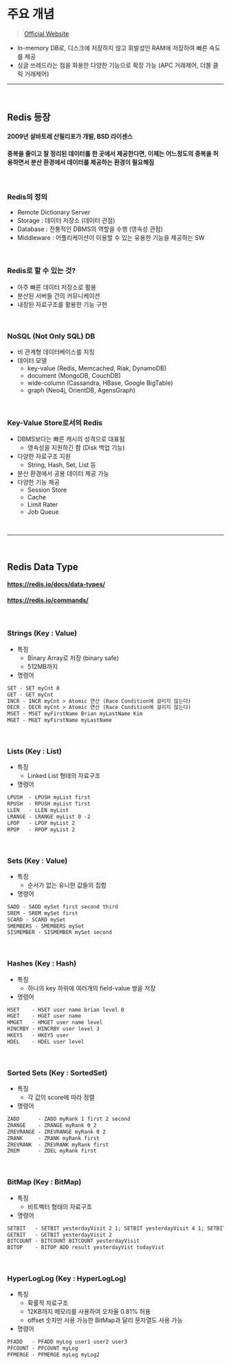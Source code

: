 # 주요 개념
> [Official Website](https://redis.io/)
* In-memory DB로, 디스크에 저장하지 않고 휘발성인 RAM에 저장하여 빠른 속도를 제공
* 싱글 쓰레드라는 점을 화용한 다양한 기능으로 확장 가능 (APC 거래제어, 더블 클릭 거래제어)

<hr>
<br>

## Redis 등장
#### 2009년 살바토레 산필리포가 개발, BSD 라이센스
#### 중복을 줄이고 잘 정리된 데이터를 한 곳에서 제공한다면, 이제는 어느정도의 중복을 허용하면서 분산 환경에서  데이터를 제공하는 환경이 필요해짐

<br>

### Redis의 정의
* Remote Dictionary Server
* Storage : 데이터 저장소 (데이터 관점)
* Database : 전통적인 DBMS의 역할을 수행 (영속성 관점)
* Middleware : 어플리케이션이 이용할 수 있는 유용한 기능을 제공하는 SW

<br>

### Redis로 할 수 있는 것?
* 아주 빠른 데이터 저장소로 활용
* 분산된 서버들 간의 커뮤니케이션
* 내장된 자료구조를 활용한 기능 구현

<br>

### NoSQL (Not Only SQL) DB
* 비 관계형 데이터베이스를 지칭
* 데이터 모델
  * key-value (Redis, Memcached, Riak, DynamoDB)
  * document (MongoDB, CouchDB)
  * wide-column (Cassandra, HBase, Google BigTable)
  * graph (Neo4j, OrientDB, AgensGraph)

<br>

### Key-Value Store로서의 Redis
* DBMS보다는 빠른 캐시의 성격으로 대표됨
  * 영속성을 지원하긴 함 (Disk 백업 기능)
* 다양한 자료구조 지원
  * String, Hash, Set, List 등
* 분산 환경에서 공용 데이터 제공 가능
* 다양한 기능 제공
  * Session Store
  * Cache
  * Limit Rater
  * Job Queue

<br>
<hr>
<br>

## Redis Data Type
#### https://redis.io/docs/data-types/
#### https://redis.io/commands/

<br>

### Strings (Key : Value)
* 특징
  * Binary Array로 저장 (binary safe)
  * 512MB까지
* 명령어
```md
SET - SET myCnt 0
GET - GET myCnt
INCR - INCR myCnt > Atomic 연산 (Race Condition에 걸리지 않는다)
DECR - DECR myCnt > Atomic 연산 (Race Condition에 걸리지 않는다)
MSET - MSET myFirstName Brian myLastName Kim
MGET - MGET myFirstName myLastName
```

<br>

### Lists (Key : List)
* 특징
  * Linked List 형태의 자료구조
* 명령어
```md
LPUSH  - LPUSH myList first
RPUSH  - RPUSH myList first
LLEN   - LLEN myList
LRANGE - LRANGE myList 0 -2
LPOP   - LPOP myList 2
RPOP   - RPOP myList 2
```

<br>

### Sets (Key : Value)
* 특징
  * 순서가 없는 유니한 값들의 집합
* 명령어
```md
SADD - SADD mySet first second third
SREM - SREM mySet first
SCARD - SCARD mySet
SMEMBERS - SMEMBERS mySet
SISMEMBER - SISMEMBER mySet second
```

<br>

### Hashes (Key : Hash)
* 특징
  * 하나의 key 하위에 여러개의 field-value 쌍을 저장
* 명령어
```md
HSET    - HSET user name brian level 0
HGET    - HGET user name
HMGET   - HMGET user name level
HINCRBY - HINCRBY user level 3
HKEYS   - HKEYS user
HDEL    - HDEL user level
```

<br>

### Sorted Sets (Key : SortedSet)
* 특징
  * 각 값의 score에 따라 정렬
* 명령어
```md
ZADD      - ZADD myRank 1 first 2 second
ZRANGE    - ZRANGE myRank 0 2
ZREVRANGE - ZREVRANGE myRank 0 2
ZRANK     - ZRANK myRank first
ZREVRANK  - ZREVRANK myRank first
ZREM      - ZDEL myRank first
```

<br>

### BitMap (Key : BitMap)
* 특징
  * 비트벡터 형태의 자료구조
* 명령어
```md
SETBIT   - SETBIT yesterdayVisit 2 1; SETBIT yesterdayVisit 4 1; SETBIT yesterdayVisit 6 1;
GETBIT   - GETBIT yesterdayVisit 2
BITCOUNT - BITCOUNT BITCOUNT yesterdayVisit
BITOP    - BITOP ADD result yesterdayVist todayVist
```

<br>

### HyperLogLog (Key : HyperLogLog)
* 특징
  * 확률적 자료구조
  * 12KB까지 메모리를 사용하여 오차율 0.81% 허용
  * offset 숫자만 사용 가능한 BitMap과 달리 문자열도 사용 가능
* 명령어
```md
PFADD   - PFADD myLog user1 user2 user3
PFCOUNT - PFCOUNT myLog
PFMERGE - PFMERGE myLog myLog2
```
